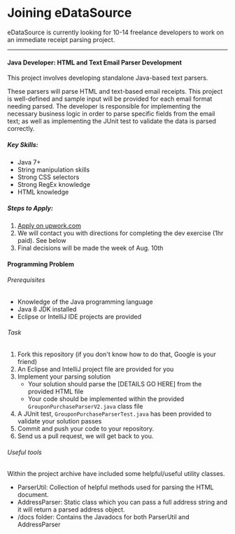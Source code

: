 # Joining eDataSource
eDataSource is currently looking for 10-14 freelance developers to work on an immediate receipt parsing project.
________________

#### Java Developer: HTML and Text Email Parser Development
This project involves developing standalone Java-based text parsers. 

These parsers will parse HTML and text-based email receipts. This project is well-defined and sample input will be provided for each email format needing parsed. The developer is responsible for implementing the necessary business logic in order to parse specific fields from the email text; as well as implementing the JUnit test to validate the data is parsed correctly.

##### Key Skills:

- Java 7+
- String manipulation skills
- Strong CSS selectors
- Strong RegEx knowledge
- HTML knowledge

##### Steps to Apply:

1. [Apply on upwork.com](https://www.upwork.com/jobs/Java-Developer-HTML-and-Text-Email-Parser-Development_~~99a0b940f2f77db5)
2. We will contact you with directions for completing the dev exercise (1hr paid). See below
3. Final decisions will be made the week of Aug. 10th

#### Programming Problem
###### Prerequisites
- Knowledge of the Java programming language
- Java 8 JDK installed
- Eclipse or IntelliJ IDE projects are provided

###### Task
1. Fork this repository (if you don't know how to do that, Google is your friend)
2. An Eclipse and IntelliJ project file are provided for you
3. Implement your parsing solution
    - Your solution should parse the [DETAILS GO HERE] from the provided HTML file
    - Your code should be implemented within the provided ```GrouponPurchaseParserV2.java``` class file
4. A JUnit test, ```GrouponPurchaseParserTest.java``` has been provided to validate your solution passes
5. Commit and push your code to your repository.
6. Send us a pull request, we will get back to you.

###### Useful tools
Within the project archive have included some helpful/useful utility classes. 
- ParserUtil:  Collection of helpful methods used for parsing the HTML document.
- AddressParser:  Static class which you can pass a full address string and it will return a parsed address object.
- /docs folder:  Contains the Javadocs for both ParserUtil and AddressParser
